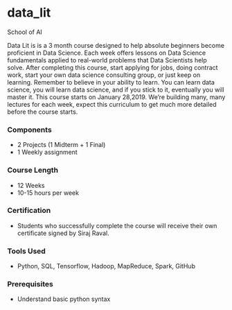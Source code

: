 # data_lit
School of AI

Data Lit is is a 3 month course designed to help absolute beginners become proficient in Data Science. Each week offers lessons on Data Science fundamentals applied to real-world problems that Data Scientists help solve. After completing this course, start applying for jobs, doing contract work, start your own data science consulting group, or just keep on learning. Remember to believe in your ability to learn. You can learn data science, you will learn data science, and if you stick to it, eventually you will master it. This course starts on January 28,2019.  We’re building many, many lectures for each week, expect this curriculum to get much more detailed before the course starts.

### Components
* 2 Projects (1 Midterm + 1 Final)
* 1 Weekly assignment
### Course Length
* 12 Weeks
* 10-15 hours per week
### Certification
* Students who successfully complete the course will receive their own certificate signed by Siraj Raval.
### Tools Used
* Python, SQL, Tensorflow, Hadoop, MapReduce, Spark, GitHub
### Prerequisites 
* Understand basic python syntax
